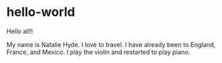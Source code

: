 # hello-world

Hello all!!


My name is Natalie Hyde. I love to travel. I have already been to England, France, and Mexico. 
I play the violin and restarted to play piano. 
